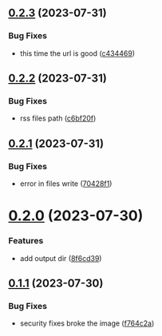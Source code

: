 ## [0.2.3](https://github.com/Wivik/fortune/compare/v0.2.2...v0.2.3) (2023-07-31)


### Bug Fixes

* this time the url is good ([c434469](https://github.com/Wivik/fortune/commit/c434469f30ab1c67de6a46eaadc2505aec9f417d))



## [0.2.2](https://github.com/Wivik/fortune/compare/v0.2.1...v0.2.2) (2023-07-31)


### Bug Fixes

* rss files path ([c6bf20f](https://github.com/Wivik/fortune/commit/c6bf20fa64c1b251d2dd302d90a0738c44845171))



## [0.2.1](https://github.com/Wivik/fortune/compare/v0.2.0...v0.2.1) (2023-07-31)


### Bug Fixes

* error in files write ([70428f1](https://github.com/Wivik/fortune/commit/70428f14758cd9f993a71780db067675e98b0339))



# [0.2.0](https://github.com/Wivik/fortune/compare/v0.1.1...v0.2.0) (2023-07-30)


### Features

* add output dir ([8f6cd39](https://github.com/Wivik/fortune/commit/8f6cd39628338d8b2250219036ef0940d3b28d20))



## [0.1.1](https://github.com/Wivik/fortune/compare/v0.1.0...v0.1.1) (2023-07-30)


### Bug Fixes

* security fixes broke the image ([f764c2a](https://github.com/Wivik/fortune/commit/f764c2a6baff3660f9e493db7654126bd073361e))



